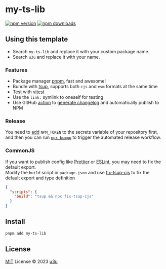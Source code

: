 # my-ts-lib

[![npm version](https://badgen.net/npm/v/my-ts-lib)](https://npm.im/my-ts-lib) [![npm downloads](https://badgen.net/npm/dm/my-ts-lib)](https://npm.im/my-ts-lib)

## Using this template

- Search `my-ts-lib` and replace it with your custom package name.
- Search `u3u` and replace it with your name.

### Features

- Package manager [pnpm](https://pnpm.io/), fast and awesome!
- Bundle with [tsup](https://github.com/egoist/tsup), supports both `cjs` and `esm` formats at the same time
- Test with [vitest](https://vitest.dev/)
- Use the `link:` symlink to oneself for testing
- Use GitHub [action](./.github/workflows/release.yaml) to [generate changelog](https://github.com/antfu/changelogithub) and automatically publish to NPM

### Release

You need to [add](https://docs.github.com/actions/security-guides/encrypted-secrets#creating-encrypted-secrets-for-a-repository) `NPM_TOKEN` to the secrets variable of your repository first, and then you can run [`npx bumpp`](https://github.com/antfu/bumpp) to trigger the automated release workflow.

### CommonJS

If you want to publish config like [Prettier](https://prettier.io/docs/en/configuration.html#basic-configuration) or [ESLint](https://eslint.org/docs/latest/extend/shareable-configs), you may need to fix the default export.  
Modify the `build` script in `package.json` and use [fix-tsup-cjs](https://github.com/u3u/fix-tsup-cjs) to fix the default export and type definition

```json
{
  "scripts": {
    "build": "tsup && npx fix-tsup-cjs"
  }
}
```

## Install

```sh
pnpm add my-ts-lib
```

## License

[MIT](./LICENSE) License © 2023 [u3u](https://github.com/u3u)
